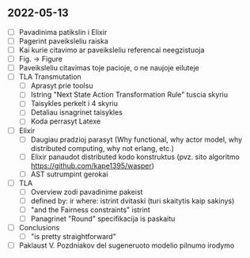 ## 2022-05-13
- [ ] Pavadinima patikslin i Elixir
- [ ] Pagerint paveiksleliu raiska
- [ ] Kai kurie citavimo ar paveiksleliu referencai neegzistuoja
- [ ] Fig. -> Figure
- [ ] Paveiksleliu citavimas toje pacioje, o ne naujoje eiluteje
- [ ] TLA Transmutation
  - [ ] Aprasyt prie toolsu
  - [ ] Istring "Next State Action Transformation Rule" tuscia skyriu
  - [ ] Taisykles perkelt i 4 skyriu
  - [ ] Detaliau isnagrinet taisykles
  - [ ] Koda perrasyt Latexe
- [ ] Elixir
  - [ ] Daugiau pradzioj parasyt (Why functional, why actor model, why distributed computing, why not erlang, etc.)
  - [ ] Elixir panaudot distributed kodo konstruktus (pvz. sito algoritmo https://github.com/kape1395/wasper)
  - [ ] AST sutrumpint gerokai
- [ ] TLA
  - [ ] Overview zodi pavadinime pakeist
  - [ ] defined by: ir where: istrint dvitaski (turi skaitytis kaip sakinys)
  - [ ] "and the Fairness constraints" istrint
  - [ ] Panagrinet "Round" specifikacija is paskaitu
- [ ] Conclusions
  - [ ] "is pretty straightforward"
- [ ] Paklaust V. Pozdniakov del sugeneruoto modelio pilnumo irodymo
